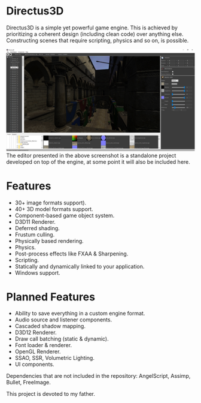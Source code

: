 # Directus3D
Directus3D is a simple yet powerful game engine. This is achieved by prioritizing a coherent design (including clean code) over anything else. Constructing scenes that require scripting, physics and so on, is possible.

![Screenshot](/Directus3D/Assets/screenshot.jpg)
The editor presented in the above screenshot is a standalone project developed on top of the engine, at some point it will also be included here.

# Features
- 30+ image formats support).
- 40+ 3D model formats support.
- Component-based game object system.
- D3D11 Renderer.
- Deferred shading.
- Frustum culling.
- Physically based rendering.
- Physics.
- Post-process effects like FXAA & Sharpening.
- Scripting.
- Statically and dynamically linked to your application.
- Windows support.

# Planned Features
- Ability to save everything in a custom engine format.
- Audio source and listener components.
- Cascaded shadow mapping.
- D3D12 Renderer.
- Draw call batching (static & dynamic).
- Font loader & renderer.
- OpenGL Renderer.
- SSAO, SSR, Volumetric Lighting.
- UI components.

Dependencies that are not included in the repository: AngelScript, Assimp, Bullet, FreeImage.

This project is devoted to my father.
